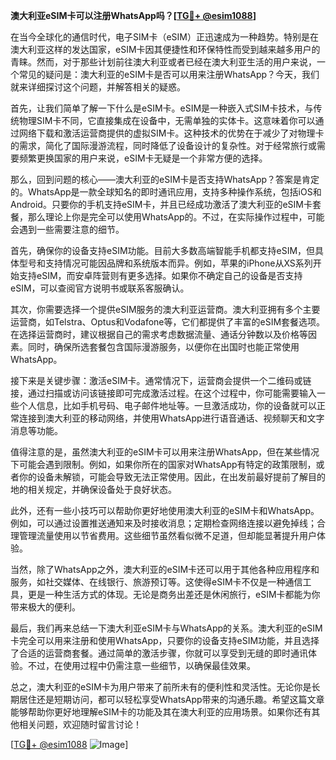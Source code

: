 **澳大利亚eSIM卡可以注册WhatsApp吗？[[TG💪+ @esim1088](https://t.me/s/esim1088)]**

在当今全球化的通信时代，电子SIM卡（eSIM）正迅速成为一种趋势。特别是在澳大利亚这样的发达国家，eSIM卡因其便捷性和环保特性而受到越来越多用户的青睐。然而，对于那些计划前往澳大利亚或者已经在澳大利亚生活的用户来说，一个常见的疑问是：澳大利亚的eSIM卡是否可以用来注册WhatsApp？今天，我们就来详细探讨这个问题，并解答相关的疑惑。

首先，让我们简单了解一下什么是eSIM卡。eSIM是一种嵌入式SIM卡技术，与传统物理SIM卡不同，它直接集成在设备中，无需单独的实体卡。这意味着你可以通过网络下载和激活运营商提供的虚拟SIM卡。这种技术的优势在于减少了对物理卡的需求，简化了国际漫游流程，同时降低了设备设计的复杂性。对于经常旅行或需要频繁更换国家的用户来说，eSIM卡无疑是一个非常方便的选择。

那么，回到问题的核心——澳大利亚的eSIM卡是否支持WhatsApp？答案是肯定的。WhatsApp是一款全球知名的即时通讯应用，支持多种操作系统，包括iOS和Android。只要你的手机支持eSIM卡，并且已经成功激活了澳大利亚的eSIM卡套餐，那么理论上你是完全可以使用WhatsApp的。不过，在实际操作过程中，可能会遇到一些需要注意的细节。

首先，确保你的设备支持eSIM功能。目前大多数高端智能手机都支持eSIM，但具体型号和支持情况可能因品牌和系统版本而异。例如，苹果的iPhone从XS系列开始支持eSIM，而安卓阵营则有更多选择。如果你不确定自己的设备是否支持eSIM，可以查阅官方说明书或联系客服确认。

其次，你需要选择一个提供eSIM服务的澳大利亚运营商。澳大利亚拥有多个主要运营商，如Telstra、Optus和Vodafone等，它们都提供了丰富的eSIM套餐选项。在选择运营商时，建议根据自己的需求考虑数据流量、通话分钟数以及价格等因素。同时，确保所选套餐包含国际漫游服务，以便你在出国时也能正常使用WhatsApp。

接下来是关键步骤：激活eSIM卡。通常情况下，运营商会提供一个二维码或链接，通过扫描或访问该链接即可完成激活过程。在这个过程中，你可能需要输入一些个人信息，比如手机号码、电子邮件地址等。一旦激活成功，你的设备就可以正常连接到澳大利亚的移动网络，并使用WhatsApp进行语音通话、视频聊天和文字消息等功能。

值得注意的是，虽然澳大利亚的eSIM卡可以用来注册WhatsApp，但在某些情况下可能会遇到限制。例如，如果你所在的国家对WhatsApp有特定的政策限制，或者你的设备未解锁，可能会导致无法正常使用。因此，在出发前最好提前了解目的地的相关规定，并确保设备处于良好状态。

此外，还有一些小技巧可以帮助你更好地使用澳大利亚的eSIM卡和WhatsApp。例如，可以通过设置推送通知来及时接收消息；定期检查网络连接以避免掉线；合理管理流量使用以节省费用。这些细节虽然看似微不足道，但却能显著提升用户体验。

当然，除了WhatsApp之外，澳大利亚的eSIM卡还可以用于其他各种应用程序和服务，如社交媒体、在线银行、旅游预订等。这使得eSIM卡不仅是一种通信工具，更是一种生活方式的体现。无论是商务出差还是休闲旅行，eSIM卡都能为你带来极大的便利。

最后，我们再来总结一下澳大利亚eSIM卡与WhatsApp的关系。澳大利亚的eSIM卡完全可以用来注册和使用WhatsApp，只要你的设备支持eSIM功能，并且选择了合适的运营商套餐。通过简单的激活步骤，你就可以享受到无缝的即时通讯体验。不过，在使用过程中仍需注意一些细节，以确保最佳效果。

总之，澳大利亚的eSIM卡为用户带来了前所未有的便利性和灵活性。无论你是长期居住还是短期访问，都可以轻松享受WhatsApp带来的沟通乐趣。希望这篇文章能够帮助你更好地理解eSIM卡的功能及其在澳大利亚的应用场景。如果你还有其他相关问题，欢迎随时留言讨论！

[[TG💪+ @esim1088](https://t.me/s/esim1088) ![Image](https://i.postimg.cc/4NQfJmqS/Snipaste-2025-05-13-00-14-12.png)]
